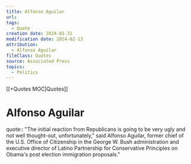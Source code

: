 ```yaml
---
title: Alfonso Aguilar
url: 
tags:
  - Quote
creation date: 2024-01-31
modification date: 2024-02-13
attribution:
  - Alfonso Aguilar
fileClass: Quotes
source: Associated Press
topics:
  - Politics
---
```


[[+Quotes MOC|Quotes]]

# Alfonso Aguilar

quote:: "The initial reaction from Republicans is going to be very ugly and not well thought-out, unfortunately," said Alfonso Aguilar, former chief of the U.S. Office of Citizenship in the George W. Bush administration and executive director of Latino Partnership for Conservative Principles on Obama's post election immigration proposals."
